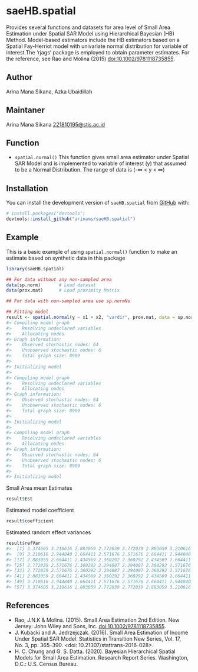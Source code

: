 
<!-- README.md is generated from README.Rmd. Please edit that file -->

# saeHB.spatial

<!-- badges: start -->
<!-- badges: end -->

Provides several functions and datasets for area level of Small Area
Estimation under Spatial SAR Model using Hierarchical Bayesian (HB)
Method. Model-based estimators include the HB estimators based on a
Spatial Fay-Herriot model with univariate normal distribution for
variable of interest.The ‘rjags’ package is employed to obtain parameter
estimates. For the reference, see Rao and Molina (2015)
<doi:10.1002/9781118735855>.

## Author

Arina Mana Sikana, Azka Ubaidillah

## Maintaner

Arina Mana Sikana <221810195@stis.ac.id>

## Function

-   `spatial.normal()` This function gives small area estimator under
    Spatial SAR Model and is implemented to variable of interest (y)
    that assumed to be a Normal Distribution. The range of data is (-∞
    \< y \< ∞)

## Installation

You can install the development version of `saeHB.spatial` from
[GitHub](https://github.com/) with:

``` r
# install.packages("devtools")
devtools::install_github("arinams/saeHB.spatial")
```

## Example

This is a basic example of using `spatial.normal()` function to make an
estimate based on synthetic data in this package

``` r
library(saeHB.spatial)

## For data without any non-sampled area
data(sp.norm)       # Load dataset
data(prox.mat)      # Load proximity Matrix

## For data with non-sampled area use sp.normNs

## Fitting model
result <- spatial.normal(y ~ x1 + x2, "vardir", prox.mat, data = sp.norm)
#> Compiling model graph
#>    Resolving undeclared variables
#>    Allocating nodes
#> Graph information:
#>    Observed stochastic nodes: 64
#>    Unobserved stochastic nodes: 6
#>    Total graph size: 8989
#> 
#> Initializing model
#> 
#> Compiling model graph
#>    Resolving undeclared variables
#>    Allocating nodes
#> Graph information:
#>    Observed stochastic nodes: 64
#>    Unobserved stochastic nodes: 6
#>    Total graph size: 8989
#> 
#> Initializing model
#> 
#> Compiling model graph
#>    Resolving undeclared variables
#>    Allocating nodes
#> Graph information:
#>    Observed stochastic nodes: 64
#>    Unobserved stochastic nodes: 6
#>    Total graph size: 8989
#> 
#> Initializing model
```

Small Area mean Estimates

``` r
result$Est
```

Estimated model coefficient

``` r
result$coefficient
```

Estimated random effect variances

``` r
result$refVar
#>  [1] 3.374605 3.210616 2.883059 2.772039 2.772039 2.883059 3.210616 3.374605
#>  [9] 3.210616 2.944840 2.664411 2.571676 2.571676 2.664411 2.944840 3.210616
#> [17] 2.883059 2.664411 2.434569 2.360292 2.360292 2.434569 2.664411 2.883059
#> [25] 2.772039 2.571676 2.360292 2.294087 2.294087 2.360292 2.571676 2.772039
#> [33] 2.772039 2.571676 2.360292 2.294087 2.294087 2.360292 2.571676 2.772039
#> [41] 2.883059 2.664411 2.434569 2.360292 2.360292 2.434569 2.664411 2.883059
#> [49] 3.210616 2.944840 2.664411 2.571676 2.571676 2.664411 2.944840 3.210616
#> [57] 3.374605 3.210616 2.883059 2.772039 2.772039 2.883059 3.210616 3.374605
```

## References

-   Rao, J.N.K & Molina. (2015). Small Area Estimation 2nd Edition. New
    Jersey: John Wiley and Sons, Inc. <doi:10.1002/9781118735855>.
-   J. Kubacki and A. Jedrzejczak. (2016). Small Area Estimation of
    Income Under Spatial SAR Model. Statistics in Transition New Series,
    Vol. 17, No. 3, pp. 365–390. \<doi: 10.21307/stattrans-2016-028>.
-   H. C. Chung and G. S. Datta. (2020). Bayesian Hierarchical Spatial
    Models for Small Area Estimation. Research Report Series.
    Washington, D.C.: U.S. Census Bureau.
